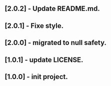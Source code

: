 ## [2.0.2] - Update README.md.

## [2.0.1] - Fixe style.

## [2.0.0] - migrated to null safety.

## [1.0.1] - update LICENSE.

## [1.0.0] - init project.
